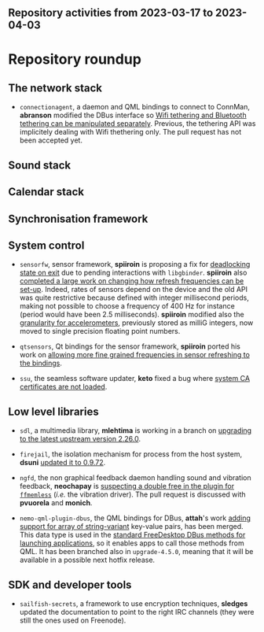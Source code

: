 Repository activities from 2023-03-17 to 2023-04-03
---------------------------------------------------

# Repository roundup


## The network stack

* `connectionagent`, a daemon and QML bindings to connect to ConnMan, **abranson** modified the DBus interface so [Wifi tethering and Bluetooth tethering can be manipulated separately](https://github.com/sailfishos/connectionagent/pull/3). Previous, the tethering API was implicitely dealing with Wifi thethering only. The pull request has not been accepted yet.

## Sound stack

## Calendar stack

## Synchronisation framework

## System control

* `sensorfw`, sensor framework, **spiiroin** is proposing a fix for [deadlocking state on exit](https://github.com/sailfishos/sensorfw/pull/7) due to pending interactions with `libgbinder`. **spiiroin** also [completed a large work on changing how refresh frequencies can be set-up](https://github.com/sailfishos/sensorfw/pull/9). Indeed, rates of sensors depend on the device and the old API was quite restrictive because defined with integer millisecond periods, making not possible to choose a frequency of 400 Hz for instance (period would have been 2.5 milliseconds). **spiiroin** modified also the [granularity for accelerometers](https://github.com/sailfishos/sensorfw/pull/10), previously stored as milliG integers, now moved to single precision floating point numbers.

* `qtsensors`, Qt bindings for the sensor framework, **spiiroin** ported his work on [allowing more fine grained frequencies in sensor refreshing to the bindings](https://github.com/sailfishos/qtsensors/pull/1).

* `ssu`, the seamless software updater, **keto** fixed a bug where [system CA certificates are not loaded](https://github.com/sailfishos/ssu/pull/15).

## Low level libraries

* `sdl`, a multimedia library, **mlehtima** is working in a branch on [upgrading to the latest upstream version 2.26.0](https://github.com/sailfishos/libsdl/tree/update_226).

* `firejail`, the isolation mechanism for process from the host system, **dsuni** [updated it to 0.9.72](https://github.com/sailfishos/firejail/pull/17).

* `ngfd`, the non graphical feedback daemon handling sound and vibration feedback, **neochapay** is [suspecting a double free in the plugin for `ffmemless`](https://github.com/sailfishos/ngfd/pull/8) (_i.e._ the vibration driver). The pull request is discussed with **pvuorela** and **monich**.

* `nemo-qml-plugin-dbus`, the QML bindings for DBus, **attah**'s work [adding support for array of string-variant](https://github.com/sailfishos/nemo-qml-plugin-dbus/pull/13) key-value pairs, has been merged. This data type is used in the [standard FreeDesktop DBus methods for launching applications](https://specifications.freedesktop.org/desktop-entry-spec/desktop-entry-spec-latest.html#dbus), so it enables apps to call those methods from QML. It has been branched also in `upgrade-4.5.0`, meaning that it will be available in a possible next hotfix release.

## SDK and developer tools

* `sailfish-secrets`, a framework to use encryption techniques, **sledges** updated the documentation to point to the right IRC channels (they were still the ones used on Freenode).

